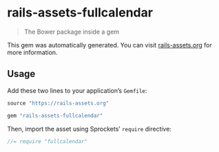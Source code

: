 # rails-assets-fullcalendar

> The Bower package inside a gem

This gem was automatically generated. You can visit [rails-assets.org](https://rails-assets.org) for more information.

## Usage

Add these two lines to your application’s `Gemfile`:

```ruby
source "https://rails-assets.org"

gem "rails-assets-fullcalendar"
```

Then, import the asset using Sprockets’ `require` directive:

```js
//= require "fullcalendar"
```
